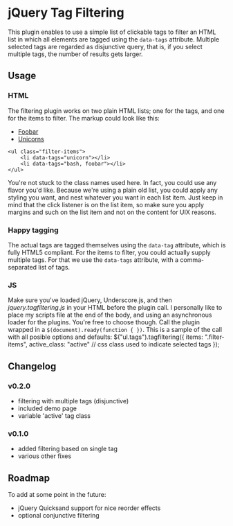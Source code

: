 jQuery Tag Filtering
====================

This plugin enables to use a simple list of clickable tags to filter an HTML list in which all elements are tagged using the `data-tags` attribute. Multiple selected tags are regarded as disjunctive query, that is, if you select multiple tags, the number of results gets larger.

Usage
-----

### HTML

The filtering plugin works on two plain HTML lists; one for the tags, and one for the items to filter. The markup could look like this:
	<ul class="tags">
		<li data-tag="foobar"><a href="#">Foobar</a></li>
		<li data-tag="unicorn"><a href="#">Unicorns</a></li>
	</ul>

	<ul class="filter-items">
		<li data-tags="unicorn"></li>
		<li data-tags="bash, foobar"></li>
	</ul>

You're not stuck to the class names used here. In fact, you could use any flavor you'd like. Because we're using a plain old list, you could apply any styling you want, and nest whatever you want in each list item. Just keep in mind that the click listener is on the list item, so make sure you apply margins and such on the list item and not on the content for UIX reasons.

### Happy tagging
The actual tags are tagged themselves using the `data-tag` attribute, which is fully HTML5 compliant. For the items to filter, you could actually supply multiple tags. For that we use the `data-tags` attribute, with a comma-separated list of tags.

### JS
Make sure you've loaded jQuery, Underscore.js, and then *jquery.tagfiltering.js* in your HTML before the plugin call. I personally like to place my scripts file at the end of the body, and using an asynchronous loader for the plugins. You're free to choose though. Call the plugin wrapped in a `$(document).ready(function { })`. This is a sample of the call with all posible options and defaults:
	$("ul.tags").tagfiltering({
		items: ".filter-items",
		active_class: "active"		// css class used to indicate selected tags
	});

Changelog
---------
### v0.2.0
- filtering with multiple tags (disjunctive)
- included demo page
- variable 'active' tag class
### v0.1.0
- added filtering based on single tag
- various other fixes

Roadmap
-------
To add at some point in the future:
- jQuery Quicksand support for nice reorder effects
- optional conjunctive filtering
